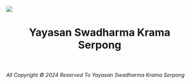 <img src="https://s3-alpha-sig.figma.com/img/72a2/01f8/06d9a0bc1b6a159513d8e5ae45ba4967?Expires=1706486400&Key-Pair-Id=APKAQ4GOSFWCVNEHN3O4&Signature=gzlhgD7pRW164-wiOv8pQsqtv9aI6zuC1p-L2Os0MusyQoqc5f8duMAZPcQDdODMD2Y0B475XOL-xxmuiK1fgV4Bqtd5Sof~EdS723qn~-86eUzEqiMe4Vc8Usq1f3XC4TqfLylel1LNlGwwHL94~8wLUmVPUBNDVtBmJSpse-zhAs0D5OWPWKiapCvQ1s0Wcdf-eFoNuI2vPCuGVoIEWfrS9phLCsSOkG1f-WEJ4ACfYhX9vJf2WvGaDUxOq77VYC2X3jz7hVnHVF9~AmeOs728rp3~txZ9ESodHojFDhpYRulejhLNFcbJqWdKChJ6~9wsnCaz0QlIXuhMTWPGjA__" align="center">
<h1 align="center">Yayasan Swadharma Krama Serpong</h1>
<br>
<h6>All Copyright © 2024 Reserved To Yayasan Swadharma Krama Serpong</h6>